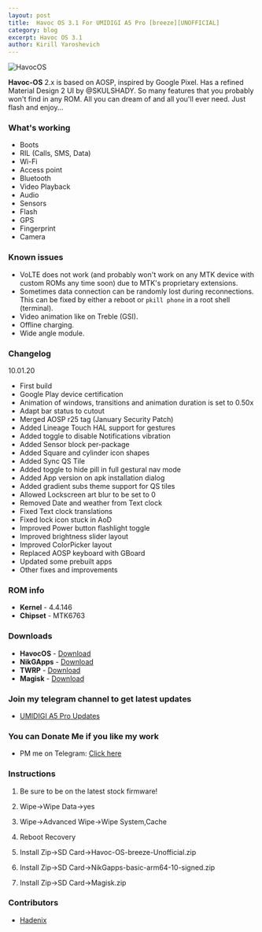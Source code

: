```yaml
---
layout: post
title:  Havoc OS 3.1 For UMIDIGI A5 Pro [breeze][UNOFFICIAL]
category: blog
excerpt: Havoc OS 3.1
author: Kirill Yaroshevich
---
```


![HavocOS](http://Hadenix.github.io/images/havocosa5pro.jpg)

**Havoc-OS** 2.x is based on AOSP, inspired by Google Pixel. Has a refined Material Design 2 UI by @SKULSHADY. So many features that you probably won't find in any ROM. All you can dream of and all you'll ever need.
Just flash and enjoy...

### What's working
* Boots
* RIL (Calls, SMS, Data)
* Wi-Fi
* Access point
* Bluetooth
* Video Playback
* Audio
* Sensors
* Flash
* GPS
* Fingerprint
* Camera

### Known issues
* VoLTE does not work (and probably won't work on any MTK device with custom ROMs any time soon) due to MTK's proprietary extensions.
* Sometimes data connection can be randomly lost during reconnections. This can be fixed by either a reboot or `pkill phone` in a root shell (terminal).
* Video animation like on Treble (GSI).
* Offline charging.
* Wide angle module.

### Changelog
10.01.20
* First build
* Google Play device certification
* Animation of windows, transitions and animation duration is set to 0.50x
* Adapt bar status to cutout
* Merged AOSP r25 tag (January Security Patch)
* Added Lineage Touch HAL support for gestures
* Added toggle to disable Notifications vibration
* Added Sensor block per-package
* Added Square and cylinder icon shapes
* Added Sync QS Tile
* Added toggle to hide pill in full gestural nav mode
* Added App version on apk installation dialog
* Added gradient subs theme support for QS tiles
* Allowed Lockscreen art blur to be set to 0
* Removed Date and weather from Text clock
* Fixed Text clock translations
* Fixed lock icon stuck in AoD
* Improved Power button flashlight toggle
* Improved brightness slider layout
* Improved ColorPicker layout
* Replaced AOSP keyboard with GBoard
* Updated some prebuilt apps
* Other fixes and improvements

### ROM info
* **Kernel** - 4.4.146
* **Chipset** - MTK6763

### Downloads
* **HavocOS** - [Download](https://sourceforge.net/projects/umidigi-mt6763-dev/files/ROM/Non-Treble/Havoc/)
* **NikGApps** - [Download](https://sourceforge.net/projects/nikgapps/files/Releases/NikGapps-Q/)
* **TWRP** - [Download](https://sourceforge.net/projects/umidigi-mt6763-dev/files/TWRP/)
* **Magisk** - [Download](https://github.com/topjohnwu/Magisk/releases)

### Join my telegram channel to get latest updates
* [UMIDIGI A5 Pro Updates](https://t.me/https://t.me/UMIDIGIA5Pro)

### You can Donate Me if you like my work
* PM me on Telegram: [Click here](https://web.telegram.org/#/im?p=@Hadenix)

### Instructions
1) Be sure to be on the latest stock firmware!

3) Wipe->Wipe Data->yes

2) Wipe->Advanced Wipe->Wipe System,Cache

4) Reboot Recovery

5) Install Zip->SD Card->Havoc-OS-breeze-Unofficial.zip

6) Install Zip->SD Card->NikGapps-basic-arm64-10-signed.zip

7) Install Zip->SD Card->Magisk.zip

### Contributors
* [Hadenix](https://web.telegram.org/#/im?p=@Hadenix)